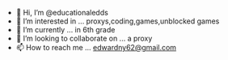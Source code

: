 - 👋 Hi, I’m @educationaledds
- 👀 I’m interested in ... proxys,coding,games,unblocked games
- 🌱 I’m currently ... in 6th grade
- 💞️ I’m looking to collaborate on ... a proxy
- 📫 How to reach me ... edwardny62@gmail.com

<!---
educationaledds/educationaledds is a ✨ special ✨ repository because its `README.md` (this file) appears on your GitHub profile.
You can click the Preview link to take a look at your changes.
--->
